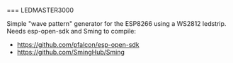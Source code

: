 === LEDMASTER3000

Simple "wave pattern" generator for the ESP8266 using a WS2812 ledstrip. Needs esp-open-sdk and Sming to compile:

* https://github.com/pfalcon/esp-open-sdk
* https://github.com/SmingHub/Sming

